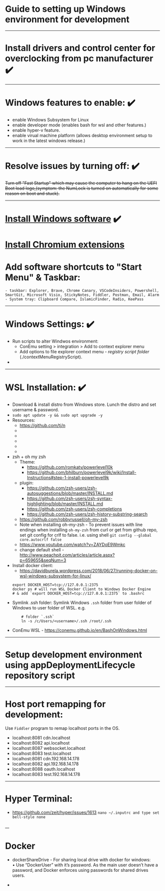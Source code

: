 # **Guide to setting up Windows environment for development**
___

# Install drivers and control center for overclocking from pc manufacturer ✔️
___

# Windows features to enable: ✔️
- enable Windows Subsystem for Linux
- enable developer mode (enables bash for wsl and other features.)
- enable hyper-v feature.
- enable virual machine platform (allows desktop environment setup to work in the latest windows release.)
___

# Resolve issues by turning off:  ✔️
~~Turn off "Fast Startup" which may cause the computer to hang on the UEFI Boot load logo,(symptom: the NumLock is turned on automatically for some reason on boot and stuck).~~
___

# [Install Windows software](./installWindowsSoftware.md) ✔️
# [Install Chromium extensions](./ChromiumExtensionsList.md)
# Add software shortcuts to "Start Menu" & Taskbar: 
    - taskbar: Explorer, Brave, Chrome Canary, VSCodeInsiders, Powershell, SmartGit, Microsoft Visio, StickyNotes, Fiddler, Postman, Email, Alarm
    - System tray: Clipboard Compare, IslamicFinder, Radio, KeePass
___

# Windows Settings: ✔️
- Run scripts to alter Windwos environment: 
    - ConEmu setting > integration > Add to context explorer menu
    - Add options to file explorer context menu - _registry script folder_ (./contextMenuRegistryScript).
- 
___

# WSL Installation: ✔️
- Download & install distro from Windows store. Lunch the distro and set username & password.
- `sudo apt update -y && sudo apt upgrade -y`
- Resources: 
    - https://github.com/tj/n
    -
    -
    -
    -
    -
- zsh + oh my zsh 
    - Theme:
        - https://github.com/romkatv/powerlevel10k
        - https://github.com/bhilburn/powerlevel9k/wiki/Install-Instructions#step-1-install-powerlevel9k
    - plugin: 
        - https://github.com/zsh-users/zsh-autosuggestions/blob/master/INSTALL.md
        - https://github.com/zsh-users/zsh-syntax-highlighting/blob/master/INSTALL.md
        - https://github.com/zsh-users/zsh-completions
        - https://github.com/zsh-users/zsh-history-substring-search
    - https://github.com/robbyrussell/oh-my-zsh
    - Note when installing oh-my-zsh - To prevent issues with line endings when installing `oh-my-zsh` from curl or get from github repo, set git config for crlf to false. i.e. using shell `git config --global core.autocrlf false`
    - https://www.youtube.com/watch?v=ZAYDoE9Wmkc
    - change default shell - http://www.peachpit.com/articles/article.aspx?p=659655&seqNum=3
- Install docker client: 
    - https://davidburela.wordpress.com/2018/06/27/running-docker-on-wsl-windows-subsystem-for-linux/
    ```WSL 
    export DOCKER_HOST=tcp://127.0.0.1:2375
    docker ps # will run WSL Docker Client to Windows Docker Engine
    # & add `export DOCKER_HOST=tcp://127.0.0.1:2375` to .bashrc
    ```
- Symlink .ssh folder:
    Symlink Windows `.ssh` folder from user folder of Windows to user folder of WSL.
    e.g. 
    ```
        # folder `.ssh`
        ln -s /c/Users/<username>/.ssh /root/.ssh 
    ```
- ConEmu WSL - https://conemu.github.io/en/BashOnWindows.html
___

# Setup development environment using appDeploymentLifecycle repository script
___

# Host port remapping for development: 
Use `Fiddler` program to remap localhost ports in the OS.
- localhost:8081      cdn.localhost
- localhost:8082      api.localhost
- localhost:8087      websocket.localhost
- localhost:8083      test.localhost
- localhost:8081      cdn.192.168.14.178
- localhost:8082      api.192.168.14.178
- localhost:8088      oauth.localhost
- localhost:8083      test.192.168.14.178
___

# Hyper Terminal: 
- https://github.com/zeit/hyper/issues/1613
    `nano ~/.inputrc and type set bell-style none`

__
# Docker
- dockerShareDrive - For sharing local drive with docker for windows:	
•	Use “DockerUser” with it’s password. As the main user doesn’t have a password, and Docker enforces using passwords for shared drives users.

-
